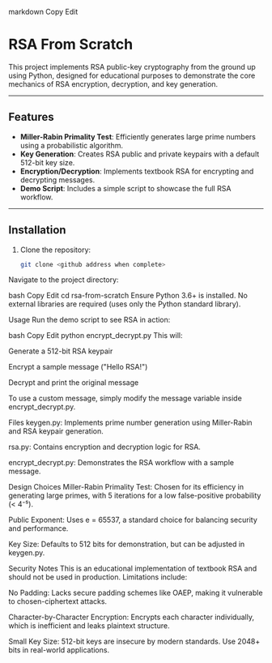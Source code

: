 markdown
Copy
Edit
# RSA From Scratch

This project implements RSA public-key cryptography from the ground up using Python, designed for educational purposes to demonstrate the core mechanics of RSA encryption, decryption, and key generation.

---

##  Features

- **Miller-Rabin Primality Test**: Efficiently generates large prime numbers using a probabilistic algorithm.
- **Key Generation**: Creates RSA public and private keypairs with a default 512-bit key size.
- **Encryption/Decryption**: Implements textbook RSA for encrypting and decrypting messages.
- **Demo Script**: Includes a simple script to showcase the full RSA workflow.

---

##  Installation

1. Clone the repository:
   ```bash
   git clone <github address when complete>
Navigate to the project directory:

bash
Copy
Edit
cd rsa-from-scratch
Ensure Python 3.6+ is installed.
No external libraries are required (uses only the Python standard library).

 Usage
Run the demo script to see RSA in action:

bash
Copy
Edit
python encrypt_decrypt.py
This will:

Generate a 512-bit RSA keypair

Encrypt a sample message ("Hello RSA!")

Decrypt and print the original message

To use a custom message, simply modify the message variable inside encrypt_decrypt.py.

 Files
keygen.py: Implements prime number generation using Miller-Rabin and RSA keypair generation.

rsa.py: Contains encryption and decryption logic for RSA.

encrypt_decrypt.py: Demonstrates the RSA workflow with a sample message.

 Design Choices
Miller-Rabin Primality Test: Chosen for its efficiency in generating large primes, with 5 iterations for a low false-positive probability (< 4⁻⁵).

Public Exponent: Uses e = 65537, a standard choice for balancing security and performance.

Key Size: Defaults to 512 bits for demonstration, but can be adjusted in keygen.py.

 Security Notes
This is an educational implementation of textbook RSA and should not be used in production. Limitations include:

 No Padding: Lacks secure padding schemes like OAEP, making it vulnerable to chosen-ciphertext attacks.

 Character-by-Character Encryption: Encrypts each character individually, which is inefficient and leaks plaintext structure.

 Small Key Size: 512-bit keys are insecure by modern standards. Use 2048+ bits in real-world applications.

